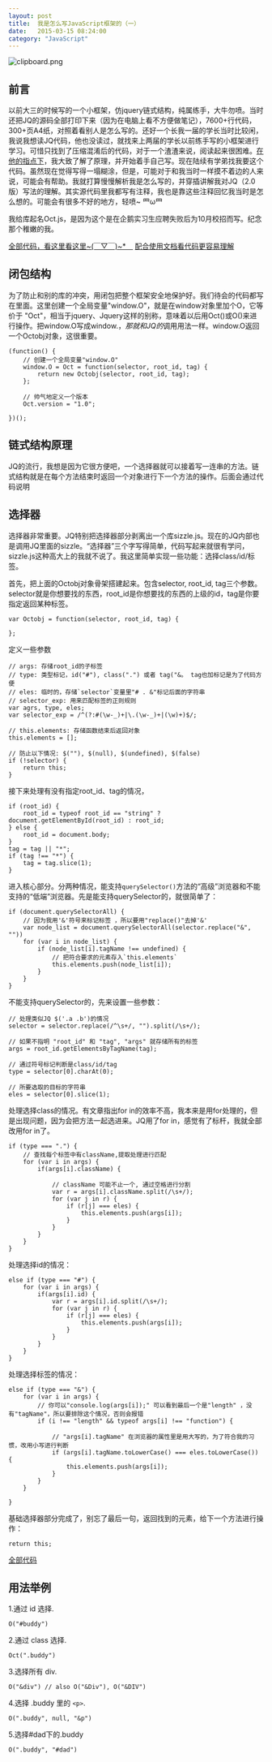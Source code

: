 ```yaml
---
layout: post
title:  我是怎么写JavaScript框架的（一）
date:   2015-03-15 08:24:00
category: "JavaScript"
---
```


![clipboard.png](http://segmentfault.com/img/bVkvoJ)


## 前言
以前大三的时候写的一个小框架，仿jquery链式结构，纯属练手，大牛勿喷。当时还把JQ的源码全部打印下来（因为在电脑上看不方便做笔记），7600+行代码，300+页A4纸，对照着看别人是怎么写的。还好一个长我一届的学长当时比较闲，我说我想读JQ代码，他也没读过，就找来上两届的学长以前练手写的小框架进行学习。可惜只找到了压缩混淆后的代码，对于一个渣渣来说，阅读起来很困难。[在他的指点下][1]，我大致了解了原理，并开始着手自己写。现在陆续有学弟找我要这个代码。虽然现在觉得写得一塌糊涂，但是，可能对于和我当时一样摸不着边的人来说，可能会有帮助。我就打算慢慢解析我是怎么写的，并穿插讲解我对JQ（2.0版）写法的理解。其实源代码里我都写有注释，我也是靠这些注释回忆我当时是怎么想的。可能会有很多不好的地方，轻喷~ 罒ω罒

我给库起名Oct.js，是因为这个是在企鹅实习生应聘失败后为10月校招而写。纪念那个稚嫩的我。

[全部代码，看这里看这里~(￣▽￣)~*　][2]
[配合使用文档看代码更容易理解][3]

<!--more-->

## 闭包结构
为了防止和别的库的冲突，用闭包把整个框架安全地保护好。我们待会的代码都写在里面。这里创建一个全局变量"window.O"，就是在window对象里加个O，它等价于 "Oct"，相当于jquery、Jquery这样的别称，意味着以后用Oct()或O()来进行操作。把window.O写成window.$，那就和JQ的$调用用法一样。window.O返回一个Octobj对象，这很重要。

    (function() {
		// 创建一个全局变量"window.O"
        window.O = Oct = function(selector, root_id, tag) { 
			return new Octobj(selector, root_id, tag); 
		}; 

        // 帅气地定义一个版本
        Oct.version = "1.0"; 

    })();


## 链式结构原理

JQ的流行，我想是因为它很方便吧，一个选择器就可以接着写一连串的方法。链式结构就是在每个方法结束时返回一个对象进行下一个方法的操作。后面会通过代码说明

## 选择器
选择器非常重要。JQ特别把选择器部分剥离出一个库sizzle.js。现在的JQ内部也是调用JQ里面的sizzle。“选择器”三个字写得简单，代码写起来就很有学问，sizzle.js这种高大上的我就不说了。我这里简单实现一些功能：选择class/id/标签。

首先，把上面的Octobj对象骨架搭建起来。包含selector, root_id, tag三个参数。selector就是你想要找的东西，root_id是你想要找的东西的上级的id，tag是你要指定返回某种标签。 

    var Octobj = function(selector, root_id, tag) {

	};

定义一些参数

    // args: 存储root_id的子标签 
    // type: 类型标记，id("#"), class(".") 或者 tag("&。 tag也加标记是为了代码方便
    // eles: 临时的，存储`selector`变量里"# . &"标记后面的字符串
    // selector_exp: 用来匹配标签的正则规则
    var agrs, type, eles; 
    var selector_exp = /^(?:#(\w-_)+|\.(\w-_)+|(\w)+)$/; 
    
    // this.elements: 存储函数结束后返回对象
    this.elements = [];

    // 防止以下情况: $(""), $(null), $(undefined), $(false)
    if (!selector) {
        return this;
    }

接下来处理有没有指定root_id、tag的情况，

    if (root_id) {
        root_id = typeof root_id == "string" ? document.getElementById(root_id) : root_id;
    } else {
        root_id = document.body;
    }
    tag = tag || "*";
    if (tag !== "*") {
        tag = tag.slice(1);
    }

进入核心部分。分两种情况，能支持`querySelector()`方法的“高级”浏览器和不能支持的“低端”浏览器。先是能支持querySelector的，就很简单了：

    if (document.querySelectorAll) {
        // 因为我用'&'符号来标记标签 ，所以要用"replace()"去掉'&' 
        var node_list = document.querySelectorAll(selector.replace("&", ""))
        for (var i in node_list) {
            if (node_list[i].tagName !== undefined) {
                // 把符合要求的元素存入`this.elements`
                this.elements.push(node_list[i]);
            }
        }
    }

不能支持querySelector的，先来设置一些参数：

    // 处理类似JQ $('.a .b')的情况
    selector = selector.replace(/^\s+/, "").split(/\s+/);

    // 如果不指明 "root_id" 和 "tag", "args" 就存储所有的标签
    args = root_id.getElementsByTagName(tag);
    
    // 通过符号标记判断是class/id/tag
    type = selector[0].charAt(0);
    
    // 所要选取的目标的字符串
    eles = selector[0].slice(1);  

处理选择class的情况。有文章指出for in的效率不高，我本来是用for处理的，但是出现问题，因为会把方法一起选进来。JQ用了for in，感觉有了标杆，我就全部改用for in了。

    if (type === ".") {
        // 查找每个标签中有className,提取处理进行匹配
        for (var i in args) {
            if(args[i].className) {

                // className 可能不止一个, 通过空格进行分割
                var r = args[i].className.split(/\s+/);
                for (var j in r) {
                    if (r[j] === eles) {
                        this.elements.push(args[i]);
                    }
                }
            }
        }
    }

处理选择id的情况：

    else if (type === "#") {
        for (var i in args) {
            if(args[i].id) {
                var r = args[i].id.split(/\s+/);
                for (var j in r) {
                    if (r[j] === eles) {
                        this.elements.push(args[i]);
                    }
                }
            }
        }
    }
    
处理选择标签的情况：

    else if (type === "&") {
        for (var i in args) {
            // 你可以"console.log(args[i]);" 可以看到最后一个是"length" ，没有"tagName"，所以要排除这个情况，否则会报错
            if (i !== "length" && typeof args[i] !== "function") {

                // "args[i].tagName" 在浏览器的属性里是用大写的，为了符合我的习惯，改用小写进行判断
                if (args[i].tagName.toLowerCase() === eles.toLowerCase()) {
                    this.elements.push(args[i]);
                }
            }
        }

    }

基础选择器部分完成了，别忘了最后一句，返回找到的元素，给下一个方法进行操作：

    return this;
    
[全部代码][4]

## 用法举例

1.通过 id 选择.

    O("#buddy")

2.通过 class 选择.

    Oct(".buddy")

3.选择所有 div.

    O("&div") // also O("&Div"), O("&DIV")

4.选择 .buddy 里的 `<p>`.

    O(".buddy", null, "&p")

5.选择#dad下的.buddy

    O(".buddy", "#dad")   



  [1]: http://weibo.com/1830309103/zCAmJ7xDY?from=page_1005051830309103_profile&wvr=6&mod=weibotime&type=comment#_rnd1420465493227
  [2]: https://github.com/younglaker/octjs/blob/master/octjs/octjs.js
  [3]: https://github.com/younglaker/octjs/tree/master/doc
  [4]: https://github.com/younglaker/octjs/blob/master/octjs/octjs.js
  [5]: http://segmentfault.com/blog/younglaker/1190000002465399